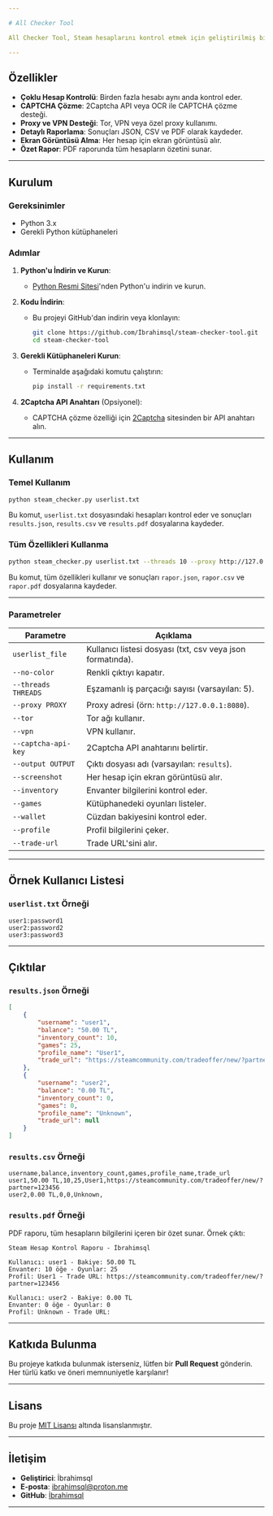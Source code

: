 ```yaml
---

# All Checker Tool

All Checker Tool, Steam hesaplarını kontrol etmek için geliştirilmiş bir Python aracıdır. Bu araç, kullanıcı adı ve şifre listesi verilen hesapların giriş yapıp yapamadığını, bakiye bilgilerini, envanterlerini, oyun kütüphanelerini, profil bilgilerini ve trade URL'lerini kontrol eder. Sonuçlar JSON, CSV ve PDF formatlarında kaydedilir.

---
```


## Özellikler

- **Çoklu Hesap Kontrolü**: Birden fazla hesabı aynı anda kontrol eder.
- **CAPTCHA Çözme**: 2Captcha API veya OCR ile CAPTCHA çözme desteği.
- **Proxy ve VPN Desteği**: Tor, VPN veya özel proxy kullanımı.
- **Detaylı Raporlama**: Sonuçları JSON, CSV ve PDF olarak kaydeder.
- **Ekran Görüntüsü Alma**: Her hesap için ekran görüntüsü alır.
- **Özet Rapor**: PDF raporunda tüm hesapların özetini sunar.

---

## Kurulum

### Gereksinimler

- Python 3.x
- Gerekli Python kütüphaneleri

### Adımlar

1. **Python'u İndirin ve Kurun**:
   - [Python Resmi Sitesi](https://www.python.org/downloads/)'nden Python'u indirin ve kurun.

2. **Kodu İndirin**:
   - Bu projeyi GitHub'dan indirin veya klonlayın:
     ```bash
     git clone https://github.com/İbrahimsql/steam-checker-tool.git
     cd steam-checker-tool
     ```

3. **Gerekli Kütüphaneleri Kurun**:
   - Terminalde aşağıdaki komutu çalıştırın:
     ```bash
     pip install -r requirements.txt
     ```

4. **2Captcha API Anahtarı** (Opsiyonel):
   - CAPTCHA çözme özelliği için [2Captcha](https://2captcha.com/) sitesinden bir API anahtarı alın.

---

## Kullanım

### Temel Kullanım

```bash
python steam_checker.py userlist.txt
```

Bu komut, `userlist.txt` dosyasındaki hesapları kontrol eder ve sonuçları `results.json`, `results.csv` ve `results.pdf` dosyalarına kaydeder.

### Tüm Özellikleri Kullanma

```bash
python steam_checker.py userlist.txt --threads 10 --proxy http://127.0.0.1:8080 --screenshot --inventory --games --wallet --profile --trade-url --output rapor
```

Bu komut, tüm özellikleri kullanır ve sonuçları `rapor.json`, `rapor.csv` ve `rapor.pdf` dosyalarına kaydeder.

---

### Parametreler

| Parametre             | Açıklama                                                                 |
|-----------------------|-------------------------------------------------------------------------|
| `userlist_file`       | Kullanıcı listesi dosyası (txt, csv veya json formatında).               |
| `--no-color`          | Renkli çıktıyı kapatır.                                                 |
| `--threads THREADS`   | Eşzamanlı iş parçacığı sayısı (varsayılan: 5).                          |
| `--proxy PROXY`       | Proxy adresi (örn: `http://127.0.0.1:8080`).                            |
| `--tor`               | Tor ağı kullanır.                                                       |
| `--vpn`               | VPN kullanır.                                                           |
| `--captcha-api-key`   | 2Captcha API anahtarını belirtir.                                       |
| `--output OUTPUT`     | Çıktı dosyası adı (varsayılan: `results`).                              |
| `--screenshot`        | Her hesap için ekran görüntüsü alır.                                    |
| `--inventory`         | Envanter bilgilerini kontrol eder.                                      |
| `--games`             | Kütüphanedeki oyunları listeler.                                        |
| `--wallet`            | Cüzdan bakiyesini kontrol eder.                                         |
| `--profile`           | Profil bilgilerini çeker.                                               |
| `--trade-url`         | Trade URL'sini alır.                                                    |

---

## Örnek Kullanıcı Listesi

### `userlist.txt` Örneği

```
user1:password1
user2:password2
user3:password3
```

---

## Çıktılar

### `results.json` Örneği

```json
[
    {
        "username": "user1",
        "balance": "50.00 TL",
        "inventory_count": 10,
        "games": 25,
        "profile_name": "User1",
        "trade_url": "https://steamcommunity.com/tradeoffer/new/?partner=123456"
    },
    {
        "username": "user2",
        "balance": "0.00 TL",
        "inventory_count": 0,
        "games": 0,
        "profile_name": "Unknown",
        "trade_url": null
    }
]
```

### `results.csv` Örneği

```
username,balance,inventory_count,games,profile_name,trade_url
user1,50.00 TL,10,25,User1,https://steamcommunity.com/tradeoffer/new/?partner=123456
user2,0.00 TL,0,0,Unknown,
```

### `results.pdf` Örneği

PDF raporu, tüm hesapların bilgilerini içeren bir özet sunar. Örnek çıktı:

```
Steam Hesap Kontrol Raporu - İbrahimsql

Kullanıcı: user1 - Bakiye: 50.00 TL
Envanter: 10 öğe - Oyunlar: 25
Profil: User1 - Trade URL: https://steamcommunity.com/tradeoffer/new/?partner=123456

Kullanıcı: user2 - Bakiye: 0.00 TL
Envanter: 0 öğe - Oyunlar: 0
Profil: Unknown - Trade URL: 
```

---

## Katkıda Bulunma

Bu projeye katkıda bulunmak isterseniz, lütfen bir **Pull Request** gönderin. Her türlü katkı ve öneri memnuniyetle karşılanır!

---

## Lisans

Bu proje [MIT Lisansı](LICENSE) altında lisanslanmıştır.

---

## İletişim

- **Geliştirici**: İbrahimsql
- **E-posta**: ibrahimsql@proton.me
- **GitHub**: [İbrahimsql](https://github.com/İbrahimsql)

---

